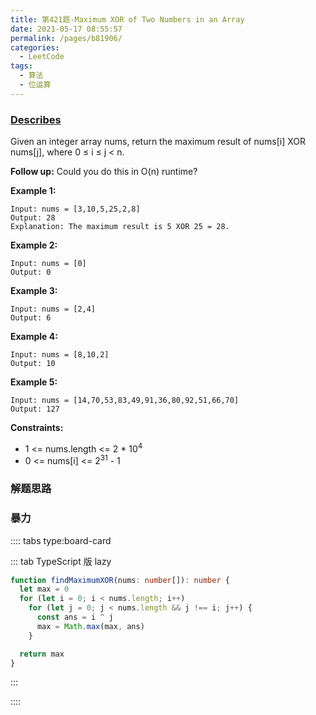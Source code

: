 ```yaml
---
title: 第421题-Maximum XOR of Two Numbers in an Array
date: 2021-05-17 08:55:57
permalink: /pages/b81906/
categories:
  - LeetCode
tags:
  - 算法
  - 位运算
---
```


### [Describes](https://leetcode-cn.com/problems/frog-jump/)

Given an integer array <span class="span-shadow">nums</span>, return the maximum result of <span class="span-shadow">nums[i] XOR nums[j]</span>, where <span class="span-shadow">0 ≤ i ≤ j < n</span>.

**Follow up:** Could you do this in <span class="span-shadow">O(n)</span> runtime?

<!-- more -->

**Example 1:**

```
Input: nums = [3,10,5,25,2,8]
Output: 28
Explanation: The maximum result is 5 XOR 25 = 28.
```

**Example 2:**

```
Input: nums = [0]
Output: 0
```

**Example 3:**

```
Input: nums = [2,4]
Output: 6
```

**Example 4:**

```
Input: nums = [8,10,2]
Output: 10
```

**Example 5:**

```
Input: nums = [14,70,53,83,49,91,36,80,92,51,66,70]
Output: 127
```

**Constraints:**

- <span class="span-shadow">1 <= nums.length <= 2 \* 10<sup>4</sup></span>
- <span class="span-shadow">0 <= nums[i] <= 2<sup>31</sup> - 1</span>

### 解题思路

### 暴力

:::: tabs type:board-card

::: tab TypeScript 版 lazy

```TypeScript
function findMaximumXOR(nums: number[]): number {
  let max = 0
  for (let i = 0; i < nums.length; i++)
    for (let j = 0; j < nums.length && j !== i; j++) {
      const ans = i ^ j
      max = Math.max(max, ans)
    }

  return max
}
```

:::

::::
